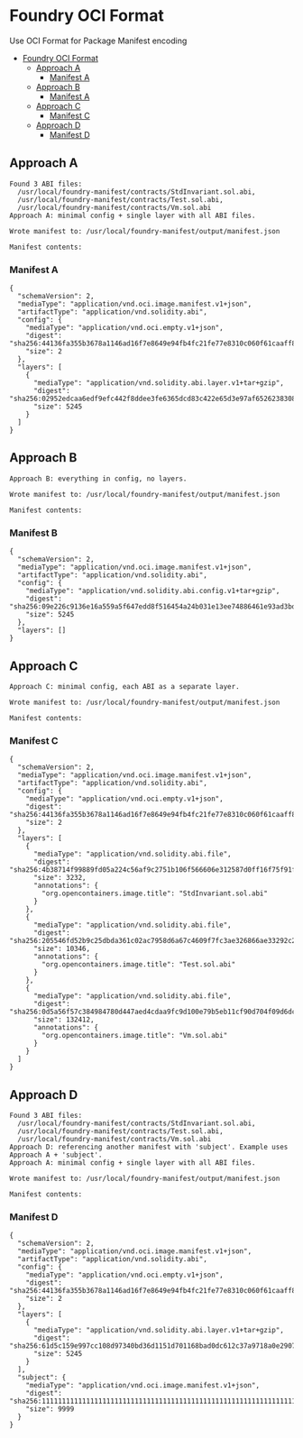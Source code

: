 <!-- TOC --><a name="foundry-oci-format"></a>
# Foundry OCI Format

Use OCI Format for Package Manifest encoding

<!-- TOC start (generated with https://github.com/derlin/bitdowntoc) -->

- [Foundry OCI Format](#foundry-oci-format)
   * [Approach A](#approach-a)
      + [Manifest A](#manifest-a)
   * [Approach B](#approach-b)
      + [Manifest A](#manifest-b)
   * [Approach C](#approach-c)
      + [Manifest C](#manifest-c)
   * [Approach D](#approach-d)
      + [Manifest D](#manifest-d)

<!-- TOC end -->


<!-- TOC --><a name="approach-a"></a>
## Approach A

```console
Found 3 ABI files:
  /usr/local/foundry-manifest/contracts/StdInvariant.sol.abi,
  /usr/local/foundry-manifest/contracts/Test.sol.abi,
  /usr/local/foundry-manifest/contracts/Vm.sol.abi
Approach A: minimal config + single layer with all ABI files.

Wrote manifest to: /usr/local/foundry-manifest/output/manifest.json

Manifest contents:
```
<!-- TOC --><a name="manifest-a"></a>
### Manifest A
```jsonc
{
  "schemaVersion": 2,
  "mediaType": "application/vnd.oci.image.manifest.v1+json",
  "artifactType": "application/vnd.solidity.abi",
  "config": {
    "mediaType": "application/vnd.oci.empty.v1+json",
    "digest": "sha256:44136fa355b3678a1146ad16f7e8649e94fb4fc21fe77e8310c060f61caaff8a",
    "size": 2
  },
  "layers": [
    {
      "mediaType": "application/vnd.solidity.abi.layer.v1+tar+gzip",
      "digest": "sha256:02952edcaa6edf9efc442f8ddee3fe6365dcd83c422e65d3e97af6526238308c",
      "size": 5245
    }
  ]
}
```


<!-- TOC --><a name="approach-b"></a>
## Approach B

```console
Approach B: everything in config, no layers.

Wrote manifest to: /usr/local/foundry-manifest/output/manifest.json

Manifest contents:
```
<!-- TOC --><a name="manifest-a-1"></a>
### Manifest B
```jsonc
{
  "schemaVersion": 2,
  "mediaType": "application/vnd.oci.image.manifest.v1+json",
  "artifactType": "application/vnd.solidity.abi",
  "config": {
    "mediaType": "application/vnd.solidity.abi.config.v1+tar+gzip",
    "digest": "sha256:09e226c9136e16a559a5f647edd8f516454a24b031e13ee74886461e93ad3bd5",
    "size": 5245
  },
  "layers": []
}
```

<!-- TOC --><a name="approach-c"></a>
## Approach C

```console
Approach C: minimal config, each ABI as a separate layer.

Wrote manifest to: /usr/local/foundry-manifest/output/manifest.json

Manifest contents:
```

<!-- TOC --><a name="manifest-c"></a>
### Manifest C
```jsonc
{
  "schemaVersion": 2,
  "mediaType": "application/vnd.oci.image.manifest.v1+json",
  "artifactType": "application/vnd.solidity.abi",
  "config": {
    "mediaType": "application/vnd.oci.empty.v1+json",
    "digest": "sha256:44136fa355b3678a1146ad16f7e8649e94fb4fc21fe77e8310c060f61caaff8a",
    "size": 2
  },
  "layers": [
    {
      "mediaType": "application/vnd.solidity.abi.file",
      "digest": "sha256:4b38714f99889fd05a224c56af9c2751b106f566606e312587d0ff16f75f91fe",
      "size": 3232,
      "annotations": {
        "org.opencontainers.image.title": "StdInvariant.sol.abi"
      }
    },
    {
      "mediaType": "application/vnd.solidity.abi.file",
      "digest": "sha256:205546fd52b9c25dbda361c02ac7958d6a67c4609f7fc3ae326866ae33292c21",
      "size": 10346,
      "annotations": {
        "org.opencontainers.image.title": "Test.sol.abi"
      }
    },
    {
      "mediaType": "application/vnd.solidity.abi.file",
      "digest": "sha256:0d5a56f57c384984780d447aed4cdaa9fc9d100e79b5eb11cf90d704f09d6dc5",
      "size": 132412,
      "annotations": {
        "org.opencontainers.image.title": "Vm.sol.abi"
      }
    }
  ]
}
```

<!-- TOC --><a name="approach-d"></a>
## Approach D

```
Found 3 ABI files:
  /usr/local/foundry-manifest/contracts/StdInvariant.sol.abi,
  /usr/local/foundry-manifest/contracts/Test.sol.abi,
  /usr/local/foundry-manifest/contracts/Vm.sol.abi
Approach D: referencing another manifest with 'subject'. Example uses Approach A + 'subject'.
Approach A: minimal config + single layer with all ABI files.

Wrote manifest to: /usr/local/foundry-manifest/output/manifest.json

Manifest contents:
```

<!-- TOC --><a name="manifest-d"></a>
### Manifest D

```jsonc
{
  "schemaVersion": 2,
  "mediaType": "application/vnd.oci.image.manifest.v1+json",
  "artifactType": "application/vnd.solidity.abi",
  "config": {
    "mediaType": "application/vnd.oci.empty.v1+json",
    "digest": "sha256:44136fa355b3678a1146ad16f7e8649e94fb4fc21fe77e8310c060f61caaff8a",
    "size": 2
  },
  "layers": [
    {
      "mediaType": "application/vnd.solidity.abi.layer.v1+tar+gzip",
      "digest": "sha256:61d5c159e997cc108d97340bd36d1151d701168bad0dc612c37a9718a0e2907d",
      "size": 5245
    }
  ],
  "subject": {
    "mediaType": "application/vnd.oci.image.manifest.v1+json",
    "digest": "sha256:1111111111111111111111111111111111111111111111111111111111111111",
    "size": 9999
  }
}
```
